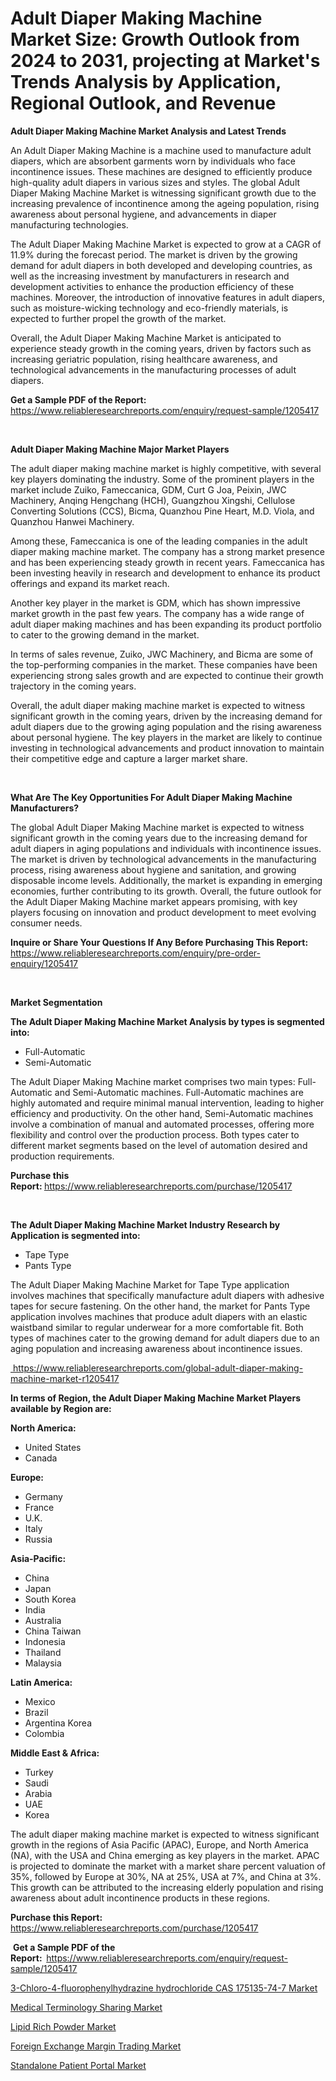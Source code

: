 <p><h1>Adult Diaper Making Machine Market Size: Growth Outlook from 2024 to 2031, projecting at Market's Trends Analysis by Application, Regional Outlook, and Revenue</h1></p><p><strong>Adult Diaper Making Machine Market Analysis and Latest Trends</strong></p>
<p><p>An Adult Diaper Making Machine is a machine used to manufacture adult diapers, which are absorbent garments worn by individuals who face incontinence issues. These machines are designed to efficiently produce high-quality adult diapers in various sizes and styles. The global Adult Diaper Making Machine Market is witnessing significant growth due to the increasing prevalence of incontinence among the ageing population, rising awareness about personal hygiene, and advancements in diaper manufacturing technologies.</p><p>The Adult Diaper Making Machine Market is expected to grow at a CAGR of 11.9% during the forecast period. The market is driven by the growing demand for adult diapers in both developed and developing countries, as well as the increasing investment by manufacturers in research and development activities to enhance the production efficiency of these machines. Moreover, the introduction of innovative features in adult diapers, such as moisture-wicking technology and eco-friendly materials, is expected to further propel the growth of the market.</p><p>Overall, the Adult Diaper Making Machine Market is anticipated to experience steady growth in the coming years, driven by factors such as increasing geriatric population, rising healthcare awareness, and technological advancements in the manufacturing processes of adult diapers.</p></p>
<p><strong>Get a Sample PDF of the Report:&nbsp;</strong> <a href="https://www.reliableresearchreports.com/enquiry/request-sample/1205417">https://www.reliableresearchreports.com/enquiry/request-sample/1205417</a></p>
<p>&nbsp;</p>
<p><strong>Adult Diaper Making Machine Major Market Players</strong></p>
<p><p>The adult diaper making machine market is highly competitive, with several key players dominating the industry. Some of the prominent players in the market include Zuiko, Fameccanica, GDM, Curt G Joa, Peixin, JWC Machinery, Anqing Hengchang (HCH), Guangzhou Xingshi, Cellulose Converting Solutions (CCS), Bicma, Quanzhou Pine Heart, M.D. Viola, and Quanzhou Hanwei Machinery.</p><p>Among these, Fameccanica is one of the leading companies in the adult diaper making machine market. The company has a strong market presence and has been experiencing steady growth in recent years. Fameccanica has been investing heavily in research and development to enhance its product offerings and expand its market reach.</p><p>Another key player in the market is GDM, which has shown impressive market growth in the past few years. The company has a wide range of adult diaper making machines and has been expanding its product portfolio to cater to the growing demand in the market.</p><p>In terms of sales revenue, Zuiko, JWC Machinery, and Bicma are some of the top-performing companies in the market. These companies have been experiencing strong sales growth and are expected to continue their growth trajectory in the coming years.</p><p>Overall, the adult diaper making machine market is expected to witness significant growth in the coming years, driven by the increasing demand for adult diapers due to the growing aging population and the rising awareness about personal hygiene. The key players in the market are likely to continue investing in technological advancements and product innovation to maintain their competitive edge and capture a larger market share.</p></p>
<p>&nbsp;</p>
<p><strong>What Are The Key Opportunities For Adult Diaper Making Machine Manufacturers?</strong></p>
<p><p>The global Adult Diaper Making Machine market is expected to witness significant growth in the coming years due to the increasing demand for adult diapers in aging populations and individuals with incontinence issues. The market is driven by technological advancements in the manufacturing process, rising awareness about hygiene and sanitation, and growing disposable income levels. Additionally, the market is expanding in emerging economies, further contributing to its growth. Overall, the future outlook for the Adult Diaper Making Machine market appears promising, with key players focusing on innovation and product development to meet evolving consumer needs.</p></p>
<p><strong>Inquire or Share Your Questions If Any Before Purchasing This Report:</strong> <a href="https://www.reliableresearchreports.com/enquiry/pre-order-enquiry/1205417">https://www.reliableresearchreports.com/enquiry/pre-order-enquiry/1205417</a></p>
<p>&nbsp;</p>
<p><strong>Market Segmentation</strong></p>
<p><strong>The Adult Diaper Making Machine Market Analysis by types is segmented into:</strong></p>
<p><ul><li>Full-Automatic</li><li>Semi-Automatic</li></ul></p>
<p><p>The Adult Diaper Making Machine market comprises two main types: Full-Automatic and Semi-Automatic machines. Full-Automatic machines are highly automated and require minimal manual intervention, leading to higher efficiency and productivity. On the other hand, Semi-Automatic machines involve a combination of manual and automated processes, offering more flexibility and control over the production process. Both types cater to different market segments based on the level of automation desired and production requirements.</p></p>
<p><strong>Purchase this Report:&nbsp;</strong><a href="https://www.reliableresearchreports.com/purchase/1205417">https://www.reliableresearchreports.com/purchase/1205417</a></p>
<p>&nbsp;</p>
<p><strong>The Adult Diaper Making Machine Market Industry Research by Application is segmented into:</strong></p>
<p><ul><li>Tape Type</li><li>Pants Type</li></ul></p>
<p><p>The Adult Diaper Making Machine Market for Tape Type application involves machines that specifically manufacture adult diapers with adhesive tapes for secure fastening. On the other hand, the market for Pants Type application involves machines that produce adult diapers with an elastic waistband similar to regular underwear for a more comfortable fit. Both types of machines cater to the growing demand for adult diapers due to an aging population and increasing awareness about incontinence issues.</p></p>
<p><a href="https://www.reliableresearchreports.com/global-adult-diaper-making-machine-market-r1205417">&nbsp;https://www.reliableresearchreports.com/global-adult-diaper-making-machine-market-r1205417</a></p>
<p><strong>In terms of Region, the Adult Diaper Making Machine Market Players available by Region are:</strong></p>
<p>
    <p> <strong> North America: </strong>
        <ul>
            <li>United States</li>
            <li>Canada</li>
        </ul>
        </p> 
    <p> <strong> Europe: </strong>
        <ul>
            <li>Germany</li>
            <li>France</li>
            <li>U.K.</li>
            <li>Italy</li>
            <li>Russia</li>
        </ul>
        </p> 
    <p> <strong> Asia-Pacific: </strong>
        <ul>
            <li>China</li>
            <li>Japan</li>
            <li>South Korea</li>
            <li>India</li>
            <li>Australia</li>
            <li>China Taiwan</li>
            <li>Indonesia</li>
            <li>Thailand</li>
            <li>Malaysia</li>
        </ul>
        </p> 
    <p> <strong> Latin America: </strong>
        <ul>
            <li>Mexico</li>
            <li>Brazil</li>
            <li>Argentina Korea</li>
            <li>Colombia</li>
        </ul>
        </p> 
    <p> <strong> Middle East & Africa: </strong>
        <ul>
            <li>Turkey</li>
            <li>Saudi</li>
            <li>Arabia</li>
            <li>UAE</li>
            <li>Korea</li>
        </ul>
    </p>
    </p>
<p><p>The adult diaper making machine market is expected to witness significant growth in the regions of Asia Pacific (APAC), Europe, and North America (NA), with the USA and China emerging as key players in the market. APAC is projected to dominate the market with a market share percent valuation of 35%, followed by Europe at 30%, NA at 25%, USA at 7%, and China at 3%. This growth can be attributed to the increasing elderly population and rising awareness about adult incontinence products in these regions.</p></p>
<p><strong>Purchase this Report: </strong><a href="https://www.reliableresearchreports.com/purchase/1205417">https://www.reliableresearchreports.com/purchase/1205417</a></p>
<p>&nbsp;<strong>Get a Sample PDF of the Report:&nbsp;&nbsp;</strong><a href="https://www.reliableresearchreports.com/enquiry/request-sample/1205417">https://www.reliableresearchreports.com/enquiry/request-sample/1205417</a></p>
<p><strong></strong></p>
<p><p><a href="https://github.com/nathandecarvalho/Market-Research-Report-List-4/blob/main/3-chloro-4-fluorophenylhydrazine-hydrochloride-cas-175135-74-7-market.md">3-Chloro-4-fluorophenylhydrazine hydrochloride CAS 175135-74-7 Market</a></p><p><a href="https://issuu.com/reportprime-2/docs/medical-terminology-sharing-market-size-2030.pptx">Medical Terminology Sharing Market</a></p><p><a href="https://github.com/julyju69/Market-Research-Report-List-4/blob/main/lipid-rich-powder-market.md">Lipid Rich Powder Market</a></p><p><a href="https://medium.com/@joanne.harris67856/insights-into-the-foreign-exchange-margin-trading-industry-market-financial-status-market-size-30c9a08da5fc">Foreign Exchange Margin Trading Market</a></p><p><a href="https://issuu.com/reportprime-2/docs/standalone-patient-portal-market-size-2030.pptx">Standalone Patient Portal Market</a></p></p>